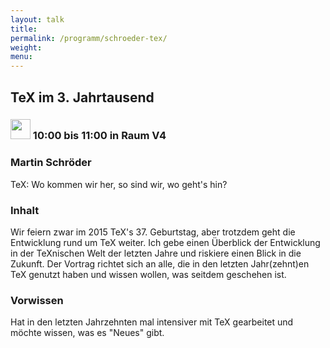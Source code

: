```yaml
---
layout: talk
title:
permalink: /programm/schroeder-tex/
weight: 
menu:
---
```

## TeX&nbsp;im&nbsp;3.&nbsp;Jahrtausend

### <img height = "32" src="../../images/talk.svg"> 10:00 bis 11:00 in Raum V4

### Martin&nbsp;Schröder

TeX: Wo kommen wir her, so sind wir, wo geht's hin?

### Inhalt

Wir feiern zwar im 2015 TeX's 37. Geburtstag, aber trotzdem geht die Entwicklung rund um TeX weiter.
Ich gebe einen Überblick der Entwicklung in der TeXnischen Welt der letzten Jahre und riskiere einen Blick in die Zukunft.
Der Vortrag richtet sich an alle, die in den letzten Jahr(zehnt)en TeX genutzt haben und wissen wollen, was seitdem geschehen ist.

### Vorwissen

Hat in den letzten Jahrzehnten mal intensiver mit TeX gearbeitet und möchte wissen, was es "Neues" gibt.
